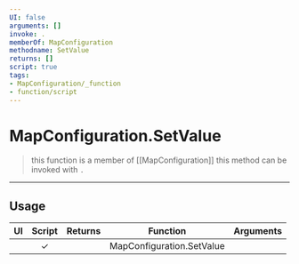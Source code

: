 ```yaml
---
UI: false
arguments: []
invoke: .
memberOf: MapConfiguration
methodname: SetValue
returns: []
script: true
tags:
- MapConfiguration/_function
- function/script
---
```

# MapConfiguration.SetValue
> this function is a member of [[MapConfiguration]]
> this method can be invoked with `.`
-----
## Usage
|  UI | Script | Returns | Function | Arguments |
|:---:|:------:|-------:|:--------:|:---------|
| |✓||MapConfiguration.SetValue||
